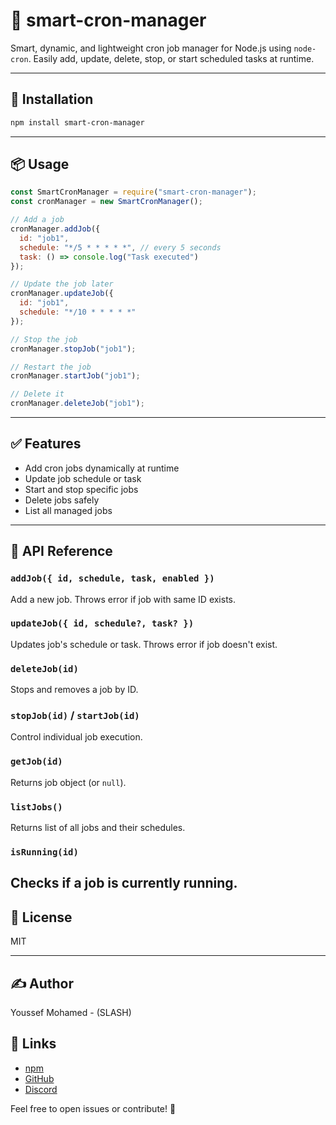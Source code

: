 # 🧠 smart-cron-manager

Smart, dynamic, and lightweight cron job manager for Node.js using `node-cron`. Easily add, update, delete, stop, or start scheduled tasks at runtime.

---

## 🚀 Installation

```bash
npm install smart-cron-manager
```

---

## 📦 Usage

```js
const SmartCronManager = require("smart-cron-manager");
const cronManager = new SmartCronManager();

// Add a job
cronManager.addJob({
  id: "job1",
  schedule: "*/5 * * * * *", // every 5 seconds
  task: () => console.log("Task executed")
});

// Update the job later
cronManager.updateJob({
  id: "job1",
  schedule: "*/10 * * * * *"
});

// Stop the job
cronManager.stopJob("job1");

// Restart the job
cronManager.startJob("job1");

// Delete it
cronManager.deleteJob("job1");
```

---

## ✅ Features

- Add cron jobs dynamically at runtime
- Update job schedule or task
- Start and stop specific jobs
- Delete jobs safely
- List all managed jobs

---

## 🧩 API Reference

### `addJob({ id, schedule, task, enabled })`
Add a new job. Throws error if job with same ID exists.

### `updateJob({ id, schedule?, task? })`
Updates job's schedule or task. Throws error if job doesn't exist.

### `deleteJob(id)`
Stops and removes a job by ID.

### `stopJob(id)` / `startJob(id)`
Control individual job execution.

### `getJob(id)`
Returns job object (or `null`).

### `listJobs()`
Returns list of all jobs and their schedules.

### `isRunning(id)`
Checks if a job is currently running.
---

## 📜 License

MIT

---

## ✍️ Author

Youssef Mohamed - (SLASH)

## 🔗 Links
- [npm](https://www.npmjs.com/~slash2)
- [GitHub](https://github.com/Youssef-mohamed-developer)
- [Discord](https://discord.gg/kEWDQZH9xp)

Feel free to open issues or contribute! 🚧